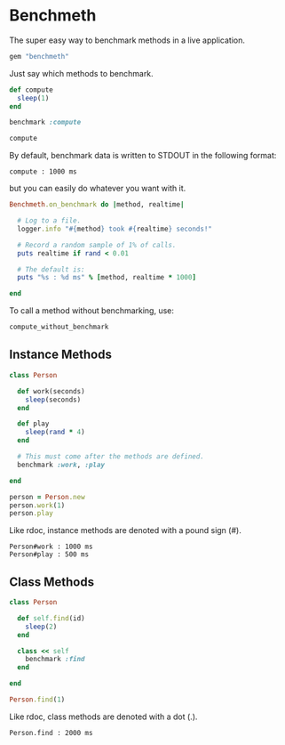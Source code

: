 # Benchmeth

The super easy way to benchmark methods in a live application.

```ruby
gem "benchmeth"
```

Just say which methods to benchmark.

```ruby
def compute
  sleep(1)
end

benchmark :compute

compute
```

By default, benchmark data is written to STDOUT in the following format:

```
compute : 1000 ms
```

but you can easily do whatever you want with it.

```ruby
Benchmeth.on_benchmark do |method, realtime|

  # Log to a file.
  logger.info "#{method} took #{realtime} seconds!"

  # Record a random sample of 1% of calls.
  puts realtime if rand < 0.01

  # The default is:
  puts "%s : %d ms" % [method, realtime * 1000]

end
```

To call a method without benchmarking, use:

```ruby
compute_without_benchmark
```

## Instance Methods

```ruby
class Person

  def work(seconds)
    sleep(seconds)
  end

  def play
    sleep(rand * 4)
  end

  # This must come after the methods are defined.
  benchmark :work, :play

end

person = Person.new
person.work(1)
person.play
```

Like rdoc, instance methods are denoted with a pound sign (#).

```
Person#work : 1000 ms
Person#play : 500 ms
```

## Class Methods

```ruby
class Person

  def self.find(id)
    sleep(2)
  end

  class << self
    benchmark :find
  end

end

Person.find(1)
```

Like rdoc, class methods are denoted with a dot (.).

```
Person.find : 2000 ms
```
